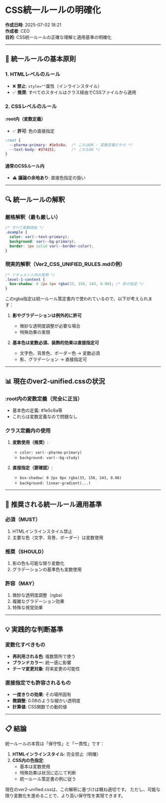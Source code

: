 # CSS統一ルールの明確化

**作成日時**: 2025-07-02 18:21  
**作成者**: CEO  
**目的**: CSS統一ルールの正確な理解と適用基準の明確化

---

## 📌 統一ルールの基本原則

### 1. HTMLレベルのルール
- ❌ **禁止**: `style=""`属性（インラインスタイル）
- ✅ **推奨**: すべてのスタイルはクラス経由でCSSファイルから適用

### 2. CSSレベルのルール

#### :root内（変数定義）
- ✅ **許可**: 色の直接指定
```css
:root {
  --pharma-primary: #1e5c8a;  /* これはOK - 変数定義だから */
  --text-body: #374151;       /* これもOK */
}
```

#### 通常のCSSルール内
- ⚠️ **議論の余地あり**: 直接色指定の扱い

---

## 🔍 統一ルールの解釈

### 厳格解釈（最も厳しい）
```css
/* すべて変数経由 */
.example {
  color: var(--text-primary);
  background: var(--bg-primary);
  border: 1px solid var(--border-color);
}
```

### 現実的解釈（Ver2_CSS_UNIFIED_RULES.mdの例）
```css
/* ドキュメント内の実例 */
.level-1-content {
  box-shadow: 0 2px 8px rgba(33, 150, 243, 0.08); /* 影の指定 */
}
```

このrgba指定は統一ルール策定書内で使われているので、以下が考えられます：

1. **影やグラデーションは例外的に許可**
   - 微妙な透明度調整が必要な場合
   - 特殊効果の実現

2. **基本色は変数必須、装飾的効果は直接指定可**
   - 文字色、背景色、ボーダー色 → 変数必須
   - 影、グラデーション → 直接指定可

---

## 📊 現在のver2-unified.cssの状況

### :root内の変数定義（完全に正当）
- 基本色の定義: #1e5c8a等
- これらは変数定義なので問題なし

### クラス定義内の使用
1. **変数使用（推奨）**: 
   - `color: var(--pharma-primary)`
   - `background: var(--bg-study)`

2. **直接指定（要確認）**:
   - `box-shadow: 0 2px 8px rgba(33, 150, 243, 0.08)`
   - `background: linear-gradient(...)`

---

## 🎯 推奨される統一ルール適用基準

### 必須（MUST）
1. HTMLインラインスタイル禁止
2. 主要な色（文字、背景、ボーダー）は変数使用

### 推奨（SHOULD）
1. 影の色も可能な限り変数化
2. グラデーションの基準色も変数使用

### 許容（MAY）
1. 微妙な透明度調整（rgba）
2. 複雑なグラデーション効果
3. 特殊な視覚効果

---

## 💡 実践的な判断基準

### 変数化すべきもの
- **再利用される色**: 複数箇所で使う
- **ブランドカラー**: 統一感に影響
- **テーマ変更対象**: 将来変更の可能性

### 直接指定でも許容されるもの
- **一度きりの効果**: その場所固有
- **微調整**: 0.08のような細かい透明度
- **計算値**: CSS関数での動的値

---

## 📋 結論

統一ルールの本質は「保守性」と「一貫性」です：

1. **HTMLインラインスタイル**: 完全禁止（明確）
2. **CSS内の色指定**: 
   - 基本は変数使用
   - 特殊効果は状況に応じて判断
   - 統一ルール策定書の例に従う

現在のver2-unified.cssは、この解釈に基づけば概ね適切です。
ただし、可能な限り変数化を進めることで、より高い保守性を実現できます。